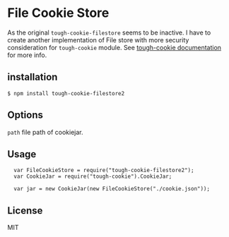 # File Cookie Store

As the original `tough-cookie-filestore` seems to be inactive. I have to create another 
implementation of File store with more security consideration for `tough-cookie` module. See 
[tough-cookie documentation](https://github.com/goinstant/tough-cookie#constructionstore--new-memorycookiestore-rejectpublicsuffixes) for more info.


## installation

    $ npm install tough-cookie-filestore2

## Options

  `path` file path of cookiejar.

## Usage
```
  var FileCookieStore = require("tough-cookie-filestore2");
  var CookieJar = require("tough-cookie").CookieJar;

  var jar = new CookieJar(new FileCookieStore("./cookie.json"));
```
## License

 MIT
